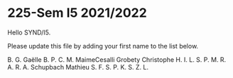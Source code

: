 # 225-Sem I5 2021/2022

Hello SYND/I5.

Please update this file by adding
your first name to the list below.

B. G. Gaëlle
B. P.
C. M.
MaimeCesalli
Grobety Christophe
H. I.
L. S.
P. M.
R. A.
R. A.
Schupbach Mathieu
S. F.
S. P.
K. S.
Z. L.
